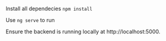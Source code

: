 Install all dependecies `npm install`

Use `ng serve` to run

Ensure the backend is running locally at http://localhost:5000. 
